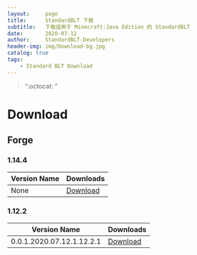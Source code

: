 ```yaml
---
layout:     page
title:      StandardBLT 下载
subtitle:   下载适用于 Minecraft:Java Edition 的 StandardBLT
date:       2020-07-12
author:     StandardBLT-Developers
header-img: img/Download-bg.jpg
catalog: true
tags:
    - Standard BLT Download
---
```

> “:octocat: ”

# Download
## Forge
### 1.14.4
|Version Name | Downloads|
|------------ | -------------|
|None | [Download](https://standardblt.github.io/404)|
### 1.12.2
|Version Name | Downloads|
|------------ | -------------|
|0.0.1.2020.07.12.1.12.2.1 | [Download](https://standardblt.github.io/download/StandardBLT-0.0.1.2020.07.12.1.12.2.1)|